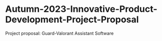 # Autumn-2023-Innovative-Product-Development-Project-Proposal
Project proposal: Guard-Valorant Assistant Software
